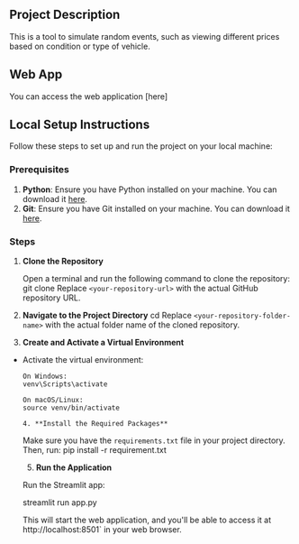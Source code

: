 ## Project Description

This is a tool to simulate random events, such as viewing different prices based on condition or type of vehicle.

## Web App

You can access the web application [here]

## Local Setup Instructions

Follow these steps to set up and run the project on your local machine:

### Prerequisites

1. **Python**: Ensure you have Python installed on your machine. You can download it [here](https://www.python.org/downloads/).
2. **Git**: Ensure you have Git installed on your machine. You can download it [here](https://git-scm.com/downloads).

### Steps

1. **Clone the Repository**
   
   Open a terminal and run the following command to clone the repository:
    git clone <your-repository-url>
Replace `<your-repository-url>` with the actual GitHub repository URL.

2. **Navigate to the Project Directory**
   cd <your-repository-folder-name>
Replace `<your-repository-folder-name>` with the actual folder name of the cloned repository.

3. **Create and Activate a Virtual Environment**
- Activate the virtual environment:

      On Windows:
      venv\Scripts\activate

      On macOS/Linux:
      source venv/bin/activate

      4. **Install the Required Packages**
   
   Make sure you have the `requirements.txt` file in your project directory. Then, run:
   pip install -r requirement.txt

   5. **Run the Application**
   
   Run the Streamlit app:

   streamlit run app.py
   
   This will start the web application, and you'll be able to access it at http://localhost:8501` in your web browser.



   
